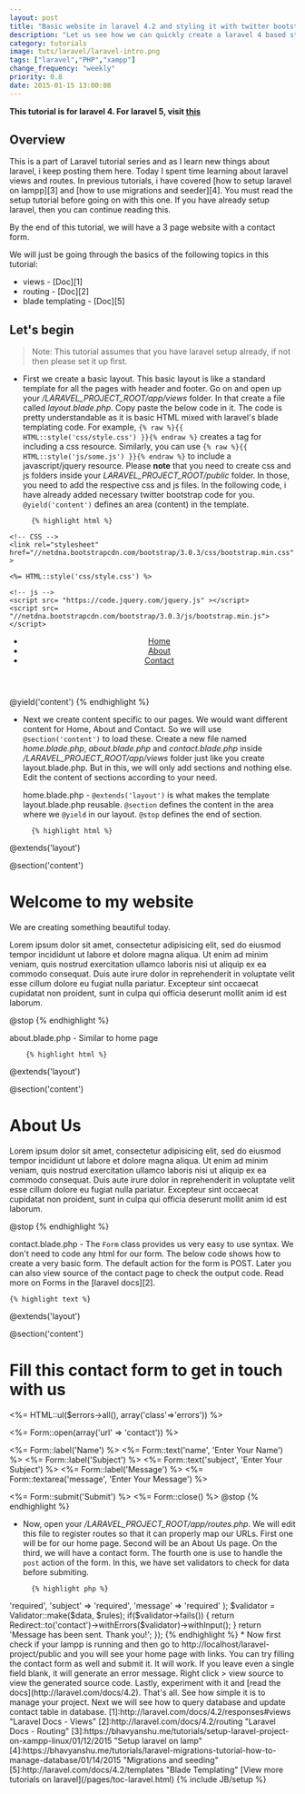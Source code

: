 ```yaml
---
layout: post
title: "Basic website in laravel 4.2 and styling it with twitter bootstrap"
description: "Let us see how we can quickly create a laravel 4 based static website and style it using twitter bootstrap"
category: tutorials
image: tuts/laravel/laravel-intro.png
tags: ["laravel","PHP","xampp"]
change_frequency: "weekly"
priority: 0.8
date: 2015-01-15 13:00:08
---
```


**This tutorial is for laravel 4. For laravel 5, visit [this](/pages/toc-laravel5.html)**

## Overview

This is a part of Laravel tutorial series and as I learn new things about laravel, i keep posting them here. Today I spent time learning about laravel views and routes. In previous tutorials, i have covered [how to setup laravel on lampp][3] and [how to use migrations and seeder][4]. You must read the setup tutorial before going on with this one. If you have already setup laravel, then you can continue reading this.           
          
By the end of this tutorial, we will have a 3 page website with a contact form.
            
We will just be going through the basics of the following topics in this tutorial:

* views - [Doc][1]
* routing - [Doc][2]
* blade templating - [Doc][5]

## Let's begin

> Note: This tutorial assumes that you have laravel setup already, if not then please set it up first.                               
                                                  
                                             
* First we create a basic layout. This basic layout is like a standard template for all the pages with header and footer. Go on and open up your */LARAVEL_PROJECT_ROOT/app/views* folder. In that create a file called *layout.blade.php*. Copy paste the below code in it. The code is pretty understandable as it is basic HTML mixed with laravel's blade templating code. For example,  <code>{% raw %}{{ HTML::style('css/style.css') }}{% endraw %}</code>  creates a <link> tag for including a css resource. Similarly, you can use  <code>{% raw %}{{ HTML::style('js/some.js') }}{% endraw %}</code>  to include a javascript/jquery resource. Please **note** that you need to create css and js folders inside your *LARAVEL_PROJECT_ROOT/public* folder. In those, you need to add the respective css and js files. In the following code, i have already added necessary twitter bootstrap code for you. `@yield('content')` defines an area (content) in the template. 
                                           
                                                  
        {% highlight html %}
<!doctype html>
<html lang="en">
<head>
	<meta charset= "UTF-8" >
	<title>My Website</title>
	
	<!-- CSS -->
	<link rel="stylesheet" href="//netdna.bootstrapcdn.com/bootstrap/3.0.3/css/bootstrap.min.css" >

	<%= HTML::style('css/style.css') %>

	<!-- js -->
	<script src= "https://code.jquery.com/jquery.js" ></script>
	<script src= "//netdna.bootstrapcdn.com/bootstrap/3.0.3/js/bootstrap.min.js"></script>

</head>
<body>
	<header>
		<nav class="navbar navbar-defualt" role="navigation">
			<div class="navbar-header">
				<ul class="nav navbar-nav">
					<li><a href="./">Home</a></li>
					<li><a href="./about">About</a></li>
					<li><a href="./contact">Contact</a></li>
				</ul>
			</div>
		</nav>
	</header>
	@yield('content')
</body>
</html>
        {% endhighlight %}


* Next we create content specific to our pages. We would want different content for Home, About and Contact. So we will use `@section('content')` to load these. Create a new file named *home.blade.php*, *about.blade.php* and *contact.blade.php* inside */LARAVEL_PROJECT_ROOT/app/views* folder just like you create layout.blade.php. But in this, we will only add sections and nothing else. Edit the content of sections according to your need.


  home.blade.php - `@extends('layout')` is what makes the template layout.blade.php reusable. `@section` defines the content in the area where we `@yield` in our layout. `@stop` defines the end of section.
                   
                   
        {% highlight html %}
@extends('layout')

@section('content')
<h1>Welcome to my website</h1>
<p>We are creating something beautiful today.</p>
<p>Lorem ipsum dolor sit amet, consectetur adipisicing elit, sed do eiusmod
tempor incididunt ut labore et dolore magna aliqua. Ut enim ad minim veniam,
quis nostrud exercitation ullamco laboris nisi ut aliquip ex ea commodo
consequat. Duis aute irure dolor in reprehenderit in voluptate velit esse
cillum dolore eu fugiat nulla pariatur. Excepteur sint occaecat cupidatat non
proident, sunt in culpa qui officia deserunt mollit anim id est laborum.</p>
@stop
        {% endhighlight %}


  about.blade.php - Similar to home page
                             
                     
        {% highlight html %}
@extends('layout')

@section('content')
<h1>About Us</h1>
<p>Lorem ipsum dolor sit amet, consectetur adipisicing elit, sed do eiusmod
tempor incididunt ut labore et dolore magna aliqua. Ut enim ad minim veniam,
quis nostrud exercitation ullamco laboris nisi ut aliquip ex ea commodo
consequat. Duis aute irure dolor in reprehenderit in voluptate velit esse
cillum dolore eu fugiat nulla pariatur. Excepteur sint occaecat cupidatat non
proident, sunt in culpa qui officia deserunt mollit anim id est laborum.</p>
@stop
        {% endhighlight %}



  contact.blade.php - The `Form` class provides us very easy to use syntax. We don't need to code any html for our form. The below code shows how to create a very basic form. The default action for the form is POST. Later you can also view source of the contact page to check the output code. Read more on Forms in the [laravel docs][2].
      

	{% highlight text %}
@extends('layout')

@section('content')
<h1>Fill this contact form to get in touch with us</h1>

<%= HTML::ul($errors->all(), array('class'=>'errors')) %>

<%= Form::open(array('url' => 'contact')) %>

<%= Form::label('Name') %>
<%= Form::text('name', 'Enter Your Name') %>
<%= Form::label('Subject') %>
<%= Form::text('subject', 'Enter Your Subject') %>
<%= Form::label('Message') %>
<%= Form::textarea('message', 'Enter Your Message') %>

<%= Form::submit('Submit') %>
<%= Form::close() %>
@stop
	{% endhighlight %}



* Now, open your */LARAVEL_PROJECT_ROOT/app/routes.php*. We will edit this file to register routes so that it can properly map our URLs. First one will be for our home page. Second will be an About Us page. On the third, we will have a contact form. The fourth one is use to handle the `post` action of the form. In this, we have set validators to check for data before submiting.


        {% highlight php %}
<?php

/*
|--------------------------------------------------------------------------
| Application Routes
|--------------------------------------------------------------------------
|
| Here is where you can register all of the routes for an application.
| It's a breeze. Simply tell Laravel the URIs it should respond to
| and give it the Closure to execute when that URI is requested.
|
*/
Route::get('/', function()
{
	return View::make('home');
});
Route::get('/about', function()
{
	return View::make('about');
});
Route::get('/contact', function()
{
	return View::make('contact');
});

Route::post('contact',function()
{
	$data = Input::all();
	$rules = array(
		'name' => 'required', 
		'subject' => 'required',
		'message' => 'required'
		);
	$validator = Validator::make($data, $rules);
	if($validator->fails()) {
		return
		Redirect::to('contact')->withErrors($validator)->withInput();
	}
	return 'Message has been sent. Thank you!';
});
        {% endhighlight %}

* Now first check if your lampp is running and then go to http://localhost/laravel-project/public and you will see your home page with links. You can try filling the contact form as well and submit it. It will work. If you leave even a single field blank, it will generate an error message. Right click > view source to view the generated source code. Lastly, experiment with it and [read the docs](http://laravel.com/docs/4.2).

That's all. See how simple it is to manage your project. Next we will see how to query database and update contact table in database.                     

[1]:http://laravel.com/docs/4.2/responses#views "Laravel Docs - Views"
[2]:http://laravel.com/docs/4.2/routing "Laravel Docs - Routing"
[3]:https://bhavyanshu.me/tutorials/setup-laravel-project-on-xampp-linux/01/12/2015 "Setup laravel on lamp"
[4]:https://bhavyanshu.me/tutorials/laravel-migrations-tutorial-how-to-manage-database/01/14/2015 "Migrations and seeding"
[5]:http://laravel.com/docs/4.2/templates "Blade Templating"

                        
[View more tutorials on laravel](/pages/toc-laravel.html)

{% include JB/setup %}
